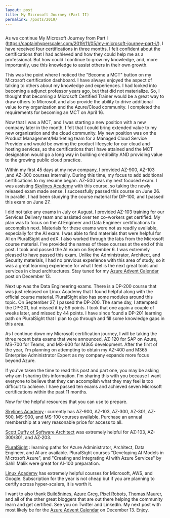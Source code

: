```yaml
---
layout: post
title: My Microsoft Journey (Part II)
permalink: /posts/2019/
---
```



<!-- wp:image {"align":"center","id":86,"sizeSlug":"large"} -->
<div class="wp-block-image"><figure class="aligncenter size-large"><img src="https://captainhyperscaler.files.wordpress.com/2019/10/azure.png?w=284" alt="" class="wp-image-86"/></figure></div>
<!-- /wp:image -->

<!-- wp:paragraph -->
<p>As we continue My Microsoft Journey from Part I (<a href="https://captainhyperscaler.com/2019/11/05/my-microsoft-journey-part-i/">https://captainhyperscaler.com/2019/11/05/my-microsoft-journey-part-i/</a>), I have received four certifications in three months.  I felt confident about the certifications that I had achieved and how they could help me as a professional.  But how could I continue to grow my knowledge, and, more importantly, use this knowledge to assist others in their own growth.</p>
<!-- /wp:paragraph -->

<!-- wp:paragraph -->
<p>This was the point where I noticed the "Become a MCT" button on my Microsoft certification dashboard.  I have always enjoyed the aspect of talking to others about my knowledge and experiences.  I had looked into becoming a adjunct professor years ago, but that did not materialize.  So, I thought that becoming a Microsoft Certified Trainer would be a great way to draw others to Microsoft and also provide the ability to drive additional value to my organization and the Azure/Cloud community.  I completed the requirements for becoming an MCT on April 16.</p>
<!-- /wp:paragraph -->

<!-- wp:paragraph -->
<p>Now that I was a MCT, and I was starting a new position with a new company later in the month, I felt that I could bring extended value to my new organization and the cloud community.  My new position was on the Product Management/Marketing team for a Managed Cloud Service Provider and would be owning the product lifecycle for our cloud and hosting services, so the certifications that I have attained and the MCT designation would go a long way in building credibility AND providing value to the growing public cloud practice.</p>
<!-- /wp:paragraph -->

<!-- wp:paragraph -->
<p>Within my first 45 days at my new company, I provided AZ-900, AZ-103 ,and AZ-300 courses internally. During this time, my focus to add additional certifications to my resume began. AZ-500 was my next focused exam. I was assisting <a rel="noreferrer noopener" aria-label="Skylines Academy (opens in a new tab)" href="https://courses.skylinesacademy.com/?affcode=180879_p1mljie2" target="_blank">Skylines Academy</a> with this course, so taking the newly released exam made sense. I successfully passed this course on June 26. In parallel, I had been studying the course material for DP-100, and I passed this exam on June 27. </p>
<!-- /wp:paragraph -->

<!-- wp:paragraph -->
<p>I did not take any exams in July or August. I provided AZ-103 training for our Services Delivery team and assisted over ten co-workers get certified. My plan was to focus on the AI Engineer and Data Engineer certifications to accomplish next. Materials for these exams were not as readily available, especially for the AI exam. I was able to find materials that were helpful for AI on PluralSight and edX. I also worked through the labs from the Microsoft course material. I've provided the names of these courses at the end of this post. I took and passed the AI exam on September 6. I was extremely pleased to have passed this exam. Unlike the Administrator, Architect, and Security materials, I had no previous experience with this area of study, so it was a great learning experience for what I feel is the next great tools and services in cloud architectures. Stay tuned for my <a rel="noreferrer noopener" aria-label="Azure Advent Calendar (opens in a new tab)" href="https://azureadventcalendar.com/" target="_blank">Azure Advent Calendar</a> post on December 13. </p>
<!-- /wp:paragraph -->

<!-- wp:paragraph -->
<p>Next up was the Data Engineering exams.  There is a DP-200 course that was just released on Linux Academy that I found helpful along with the official course material. PluralSight also has some modules around this topic. On September 27, I passed the DP-200. The same day, I attempted the DP-201, but missed it by 59 points. I took that one again a couple of weeks later, and missed by 44 points. I have since found a DP-201 learning path on PluralSight that I plan to go through and fill some knowledge gaps in this area. </p>
<!-- /wp:paragraph -->

<!-- wp:paragraph -->
<p>As I continue down my Microsoft certification journey, I will be taking the three recent beta exams that were announced, AZ-120 for SAP on Azure, MS-700 for Teams, and MS-600 for M365 development. After the first of the year, I'm planning on attempting to obtain my AZ-400 and M365 Enterprise Administrator Expert as my company expands more focus beyond Azure. </p>
<!-- /wp:paragraph -->

<!-- wp:paragraph -->
<p>If you've taken the time to read this post and part one, you may be asking why am I sharing this information. I'm sharing this with you because I want everyone to believe that they can accomplish what they may feel is too difficult to achieve.  I have passed ten exams and achieved seven Microsoft certifications within the past 11 months. </p>
<!-- /wp:paragraph -->

<!-- wp:paragraph -->
<p>Now for the helpful resources that you can use to prepare.</p>
<!-- /wp:paragraph -->

<!-- wp:paragraph -->
<p><a rel="noreferrer noopener" aria-label="Skylines Academy (opens in a new tab)" href="https://courses.skylinesacademy.com/?affcode=180879_p1mljie2" target="_blank">Skylines Academy</a> : currently has AZ-900, AZ-103, AZ-300, AZ-301, AZ-500, MS-900, and MS-100 courses available. Purchase an annual membership at a very reasonable price for access to all.</p>
<!-- /wp:paragraph -->

<!-- wp:paragraph -->
<p><a rel="noreferrer noopener" aria-label="Scott Duffy of Software Architect (opens in a new tab)" href="https://softwarearchitect.ca/" target="_blank">Scott Duffy of Software Architect</a> was extremely helpful for AZ-103, AZ-300/301, and AZ-203. </p>
<!-- /wp:paragraph -->

<!-- wp:paragraph -->
<p><a rel="noreferrer noopener" aria-label="PluralSight (opens in a new tab)" href="https://www.pluralsight.com/" target="_blank">PluralSight</a> : learning paths for Azure Administrator, Architect, Data Engineer, and AI are available. PluralSight courses "Developing AI Models in Microsoft Azure", and "Creating and Integrating AI with Azure Services" by Sahil Malik were great for AI-100 preparation. </p>
<!-- /wp:paragraph -->

<!-- wp:paragraph -->
<p><a rel="noreferrer noopener" aria-label="Linux Academy (opens in a new tab)" href="https://linuxacademy.com/" target="_blank">Linux Academy</a> has extremely helpful courses for Microsoft, AWS, and Google. Subscription for the year is not cheap but if you are planning to certify across hyper-scalers, it is worth it. </p>
<!-- /wp:paragraph -->

<!-- wp:paragraph -->
<p>I want to also thank <a rel="noreferrer noopener" aria-label="Build5nines (opens in a new tab)" href="https://build5nines.com/" target="_blank">Build5nines</a>, <a rel="noreferrer noopener" aria-label="Azure Greg (opens in a new tab)" href="https://gregorsuttie.com/" target="_blank">Azure Greg</a>, <a rel="noreferrer noopener" aria-label="Pixel Robots (opens in a new tab)" href="https://pixelrobots.co.uk" target="_blank">Pixel Robots</a>, <a rel="noreferrer noopener" aria-label="Thomas Maurer (opens in a new tab)" href="https://www.thomasmaurer.ch/" target="_blank">Thomas Maurer</a>, and all of the other great bloggers that are out there helping the community learn and get certified. See you on Twitter and LinkedIn. My next post with most likely be for the <a rel="noreferrer noopener" aria-label="Azure Advent Calendar (opens in a new tab)" href="https://azureadventcalendar.com/" target="_blank">Azure Advent Calendar</a> on December 13. Enjoy. </p>
<!-- /wp:paragraph -->
